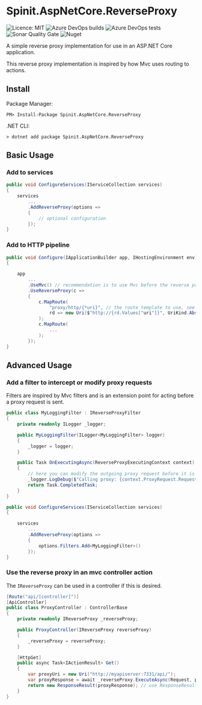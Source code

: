 Spinit.AspNetCore.ReverseProxy
========================================

![Licence: MIT](https://img.shields.io/github/license/Spinit-AB/Spinit.AspNetCore.ReverseProxy.svg)
![Azure DevOps builds](https://img.shields.io/azure-devops/build/spinitforce/d7ddce33-e90d-4c48-9976-24d1676759e2/12/master.svg)
![Azure DevOps tests](https://img.shields.io/azure-devops/tests/spinitforce/d7ddce33-e90d-4c48-9976-24d1676759e2/12.svg?compact_message)
![Sonar Quality Gate](https://img.shields.io/sonar/https/sonarcloud.io/Spinit.AspNetCore.ReverseProxy/quality_gate.svg)
![Nuget](https://img.shields.io/nuget/v/Spinit.AspNetCore.ReverseProxy.svg)


A simple reverse proxy implementation for use in an ASP.NET Core application.

This reverse proxy implementation is inspired by how Mvc uses routing to actions. 

Install
-------

Package Manager:

```console
PM> Install-Package Spinit.AspNetCore.ReverseProxy
```

.NET CLI:
```console
> dotnet add package Spinit.AspNetCore.ReverseProxy
```

Basic Usage
-----------

### Add to services

```csharp
public void ConfigureServices(IServiceCollection services)
{
    services
        ...
        .AddReverseProxy(options => 
        {
            // optional configuration
        });
}
```

### Add to HTTP pipeline

```csharp
public void Configure(IApplicationBuilder app, IHostingEnvironment env)
{

    app
        ...
        .UseMvc() // recommendation is to use Mvc before the reverse proxy to allow proxy overrides in controllers
        .UseReverseProxy(c =>
        {
            c.MapRoute(
                "proxy/http/{*uri}", // the route template to use, see https://docs.microsoft.com/en-us/aspnet/core/fundamentals/routing
                rd => new Uri($"http://{rd.Values["uri"]}", UriKind.Absolute) // supply a function that given the route data from the template should return the proxy uri 
            );
            c.MapRoute(
                ...
            );
        });
}
```

Advanced Usage
--------------

### Add a filter to intercept or modify proxy requests

Filters are inspired by Mvc filters and is an extension point for acting before a proxy request is sent.

```csharp
public class MyLoggingFilter : IReverseProxyFilter
{
    private readonly ILogger _logger;

    public MyLoggingFilter(ILogger<MyLoggingFilter> logger)
    {
        _logger = logger;
    }

    public Task OnExecutingAsync(ReverseProxyExecutingContext context)
    {      
        // here you can modify the outgoing proxy request before it is sent
        _logger.LogDebug($"Calling proxy: {context.ProxyRequest.RequestUri.ToString()}");
        return Task.CompletedTask;
    }
}

public void ConfigureServices(IServiceCollection services)
{

    services
        ...
        .AddReverseProxy(options => 
        {
            options.Filters.Add<MyLoggingFilter>()
        });
}
```

### Use the reverse proxy in an mvc controller action

The `IReverseProxy` can be used in a controller if this is desired.

```csharp
[Route("api/[controller]")]
[ApiController]
public class ProxyController : ControllerBase
{
    private readonly IReverseProxy _reverseProxy;

    public ProxyController(IReverseProxy reverseProxy)
    {
        _reverseProxy = reverseProxy;
    }

    [HttpGet]
    public async Task<IActionResult> Get()
    {
        var proxyUri = new Uri("http://myapiserver:7331/api/");
        var proxyResponse = await _reverseProxy.ExecuteAsync(Request, proxyUri).ConfigureAwait(false);
        return new ResponseResult(proxyResponse); // use ResponseResult to wrap the proxyResponse in a IActionResult implementation
    }
}
```